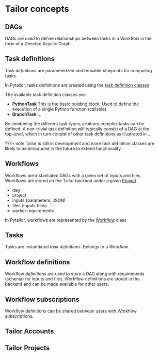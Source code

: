 # Tailor concepts

## DAGs

DAGs are used to define relationships between tasks in a Workflow in the form of a
Directed Acyclic Graph.

## Task definitions

Task _definitions_ are parameterized and reusable blueprints for computing tasks.

In Pytailor, tasks definitions are created using the
[task definition classes](../api/taskdefs.md)

The available task definition classes are:

- **PythonTask**
    This is the basic building block. Used to define the execution of a
    single Python function (callable).
- **BranchTask**
    ...

By combining the different task types, arbitrary complex tasks can be defined.
A non-trivial task definition will typically consist of a DAG at the top-level,
which in turn consist of other task definitions as illustrated in ...

???+ note
    Tailor is still in development and more task definition classes are likely to be
    introduced in the future to extend functionality.


## Workflows

Workflows are instantiated DAGs with a given set of inputs and files.  Workflows are
stored on the Tailor backend under a given [Project](#tailor-projects).

- dag
- project
- inputs (parameters, JSON)
- files (inputs files)
- worker requirements

In Pytailor, workflows are represented by the [Workflow]() class



## Tasks
Tasks are instantiated _task definitions_. Belongs to a _Workflow_.
## Workflow definitions

Workflow _definitions_ are used to store a DAG along with requirements (schema) for inputs
and files. Workflow definitions are stored in the backend and can be made available for
other users. 

## Workflow subscriptions

Workflow definitions can be shared between users with Workflow _subscriptions_.

## Tailor Accounts


## Tailor Projects



